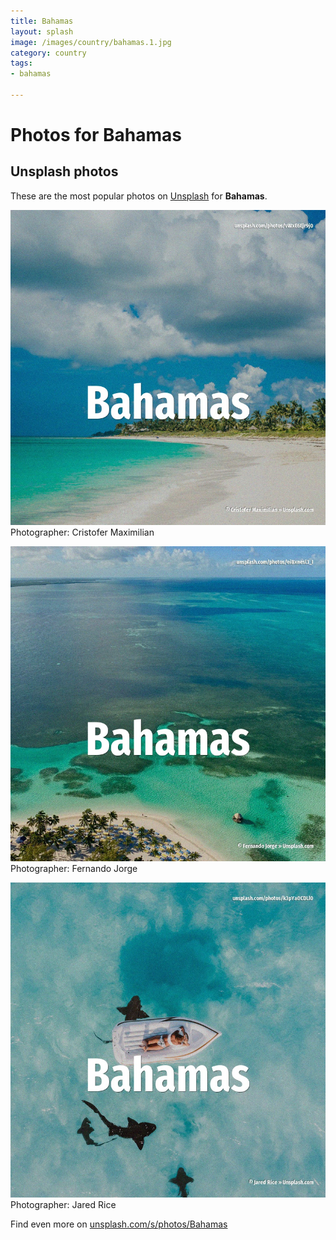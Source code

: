 ```yaml
---
title: Bahamas
layout: splash
image: /images/country/bahamas.1.jpg
category: country
tags:
- bahamas

---
```

# Photos for Bahamas
 
## Unsplash photos
These are the most popular photos on [Unsplash](https://unsplash.com) for **Bahamas**.
 
![Bahamas](/images/country/bahamas.1.jpg)
Photographer:  Cristofer Maximilian
 
![Bahamas](/images/country/bahamas.2.jpg)
Photographer:  Fernando Jorge
 
![Bahamas](/images/country/bahamas.3.jpg)
Photographer:  Jared Rice
 
Find even more on [unsplash.com/s/photos/Bahamas](https://unsplash.com/s/photos/Bahamas)
 
